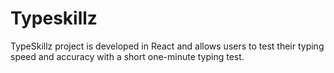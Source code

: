 # Typeskillz
TypeSkillz project is developed in React and allows users to test their typing speed and accuracy with a short one-minute typing test.
